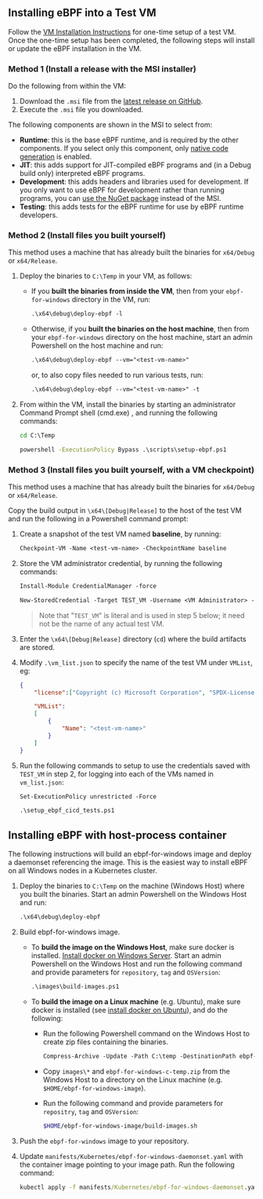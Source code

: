 ## Installing eBPF into a Test VM

Follow the [VM Installation Instructions](vm-setup.md) for one-time setup of a test VM.
Once the one-time setup has been completed, the following steps will
install or update the eBPF installation in the VM.

### Method 1 (Install a release with the MSI installer)

Do the following from within the VM:

1. Download the `.msi` file from the [latest release on GitHub](https://github.com/microsoft/ebpf-for-windows/releases).
1. Execute the `.msi` file you downloaded.

The following components are shown in the MSI to select from:

* **Runtime**: this is the base eBPF runtime, and is required by the other components.  If you select only this
  component, only [native code generation](NativeCodeGeneration.md) is enabled.
* **JIT**: this adds support for JIT-compiled eBPF programs and (in a Debug build only) interpreted eBPF programs.
* **Development**: this adds headers and libraries used for development.  If you only want to use eBPF for development
  rather than running programs, you can [use the NuGet package](GettingStarted.md#using-ebpf-in-development)
  instead of the MSI.
* **Testing**: this adds tests for the eBPF runtime for use by eBPF runtime developers.

### Method 2 (Install files you built yourself)
This method uses a machine that
has already built the binaries for `x64/Debug` or `x64/Release`.

1. Deploy the binaries to `C:\Temp` in your VM, as follows:

   - If you **built the binaries from inside the VM**, then from your `ebpf-for-windows` directory in the VM, run:

        ```ps
        .\x64\debug\deploy-ebpf -l
        ```
   - Otherwise, if you **built the binaries on the host machine**, then from your `ebpf-for-windows`
     directory on the host machine, start an admin Powershell on the host machine and run:

        ```ps
        .\x64\debug\deploy-ebpf --vm="<test-vm-name>"
        ```
        or, to also copy files needed to run various tests, run:
        ```ps
        .\x64\debug\deploy-ebpf --vm="<test-vm-name>" -t
        ```

2. From within the VM, install the binaries by starting an administrator Command Prompt shell (cmd.exe)
, and running the following commands:

   ```cmd
   cd C:\Temp

   powershell -ExecutionPolicy Bypass .\scripts\setup-ebpf.ps1
   ```
### Method 3 (Install files you built yourself, with a VM checkpoint)
This method uses a machine that
has already built the binaries for `x64/Debug` or `x64/Release`.

Copy the build output in `\x64\[Debug|Release]` to the host of the test VM and run the following in a Powershell
command prompt:
1. Create a snapshot of the test VM named **baseline**, by running:

    ```ps
    Checkpoint-VM -Name <test-vm-name> -CheckpointName baseline
    ```
1. Store the VM administrator credential, by running the following commands:
   ```ps
   Install-Module CredentialManager -force
   ```
   ```ps
   New-StoredCredential -Target TEST_VM -Username <VM Administrator> -Password <VM Administrator account password> -Persist LocalMachine
   ```
   > Note that "`TEST_VM`" is literal and is used in step 5 below; it need not be the name of any actual test VM.
1. Enter the `\x64\[Debug|Release]` directory (`cd`) where the build artifacts are stored.
1. Modify `.\vm_list.json` to specify the name of the test VM under `VMList`, eg:

    ```json
    {
        "license":["Copyright (c) Microsoft Corporation", "SPDX-License-Identifier: MIT"],

        "VMList":
        [
            {
                "Name": "<test-vm-name>"
            }
        ]
    }
    ```
1. Run the following commands to setup to use the credentials saved with `TEST_VM` in step 2,
 for logging into each of the VMs named in `vm_list.json`:
    ```ps
    Set-ExecutionPolicy unrestricted -Force
    ```
    ```ps
    .\setup_ebpf_cicd_tests.ps1
    ```

## Installing eBPF with host-process container

The following instructions will build an ebpf-for-windows image and deploy a daemonset referencing the image. This is the easiest way
to install eBPF on all Windows nodes in a Kubernetes cluster.

1. Deploy the binaries to `C:\Temp` on the machine (Windows Host) where you built the binaries.
   Start an admin Powershell on the Windows Host and run:

    ```ps
    .\x64\debug\deploy-ebpf
    ```

2. Build ebpf-for-windows image.

    * To **build the image on the Windows Host**, make sure docker is installed. [Install docker on Windows Server](https://docs.microsoft.com/en-us/virtualization/windowscontainers/quick-start/set-up-environment?tabs=Windows-Server/).
Start an admin Powershell on the Windows Host and run the following command and provide parameters for `repository`, `tag` and `OSVersion`:

        ```ps
        .\images\build-images.ps1
        ````

    * To **build the image on a Linux machine** (e.g. Ubuntu), make sure docker is installed (see [install docker on Ubuntu](https://docs.docker.com/engine/install/ubuntu/)), and do the following:

      - Run the following Powershell command on the Windows Host to create zip files containing the binaries.
          ```ps
          Compress-Archive -Update -Path C:\temp -DestinationPath ebpf-for-windows-c-temp.zip
          ```

      - Copy `images\*` and `ebpf-for-windows-c-temp.zip` from the Windows Host to a directory on the Linux machine (e.g. `$HOME/ebpf-for-windows-image`).

      - Run the following command and provide parameters for `repositry`, `tag` and `OSVersion`:
          ```bash
          $HOME/ebpf-for-windows-image/build-images.sh
          ````

3. Push the `ebpf-for-windows` image to your repository.

4. Update `manifests/Kubernetes/ebpf-for-windows-daemonset.yaml` with the container image pointing to your image path. Run the following command:
    ```cmd
    kubectl apply -f manifests/Kubernetes/ebpf-for-windows-daemonset.yaml
    ```
